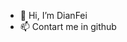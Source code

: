 - 👋 Hi, I’m DianFei
- 📫 Contart me in github

<!---
382009/382009 is a ✨ special ✨ repository because its `README.md` (this file) appears on your GitHub profile.
You can click the Preview link to take a look at your changes.
--->

